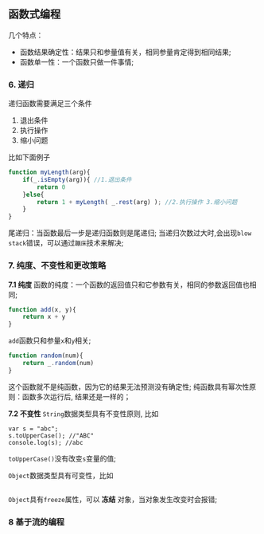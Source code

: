 ## 函数式编程
几个特点：
* 函数结果确定性：结果只和参量值有关，相同参量肯定得到相同结果;
* 函数单一性：一个函数只做一件事情;

### 6. 递归
递归函数需要满足三个条件
1. 退出条件
2. 执行操作
3. 缩小问题  

比如下面例子
```js
function myLength(arg){
    if(_.isEmpty(arg)){ //1.退出条件
        return 0
    }else{
        return 1 + myLength( _.rest(arg) ); //2.执行操作 3.缩小问题
    }
}
```
尾递归：当函数最后一步是递归函数则是尾递归;
当递归次数过大时,会出现`blow stack`错误，可以通过`蹦床`技术来解决;


### 7. 纯度、不变性和更改策略

__7.1 纯度__
函数的纯度：一个函数的返回值只和它参数有关，相同的参数返回值也相同; 

```js
function add(x, y){
    return x + y 
}
```
`add`函数只和参量`x`和`y`相关;

```js
function random(num){
    return _.random(num)
}
```
这个函数就不是纯函数，因为它的结果无法预测没有确定性;
纯函数具有幂次性原则：函数多次运行后, 结果还是一样的；

__7.2 不变性__
`String`数据类型具有不变性原则, 比如
```
var s = "abc";
s.toUpperCase(); //"ABC"
console.log(s); //abc
```
`toUpperCase()`没有改变`s`变量的值;

`Object`数据类型具有可变性，比如
```

```
`Object`具有`freeze`属性，可以 __冻结__ 对象，当对象发生改变时会报错;


### 8 基于流的编程